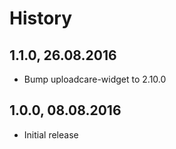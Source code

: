 # History

## 1.1.0, 26.08.2016

- Bump uploadcare-widget to 2.10.0

## 1.0.0, 08.08.2016

- Initial release
